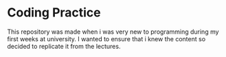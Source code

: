 # Coding Practice

This repository was made when i was very new to programming during my first weeks at university. I wanted to ensure that i knew the content so decided to replicate it from the lectures.
